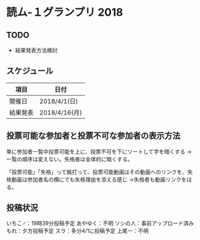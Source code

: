 # 読ム-１グランプリ 2018

## TODO

- 結果発表方法検討


## スケジュール

項目     | 日付
---------|--------------
開催日   | 2018/4/1(日)
結果発表 | 2018/4/16(月)


## 投票可能な参加者と投票不可な参加者の表示方法

単に参加者一覧中投票可能を上に、投票不可を下にソートして字を暗くする
→一覧の順序は変えない。失格者は全体的に暗くする。

「投票可能」「失格」って銘打って、投票可能動画はその動画へのリンクを、失格動画は参加者名の横にでも失格理由を添える感じ
→失格者も動画リンクをはる。


## 投稿状況


いちこ♂：19時39分投稿予定
あやゆく：不明
ソシの人：事前アップロード済み
もれ：夕方投稿予定
スラ：多分4/1に投稿予定
上尾一：不明

